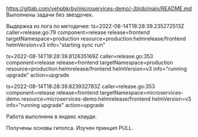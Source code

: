 https://gitlab.com/vehpbkrby/microservices-demo/-/blob/main/README.md
Выполнены задачи без звездочек. 

Выдержка из лога по методичке: 
ts=2022-08-14T18:28:39.235272513Z caller=release.go:79 component=release release=frontend targetNamespace=production resource=production:helmrelease/frontend helmVersion=v3 info="starting sync run"

ts=2022-08-14T18:28:39.812635169Z caller=release.go:353 component=release release=frontend targetNamespace=production resource=production:helmrelease/frontend helmVersion=v3 info="running upgrade" action=upgrade

ts=2022-08-14T18:28:39.823932783Z caller=release.go:353 component=release release=frontend targetNamespace=microservices-demo resource=microservices-demo:helmrelease/frontend helmVersion=v3 info="running upgrade" action=upgrade


Работа выполнена в яндекс клауде. 

Получены основы гитопса. Изучен принцип PULL. 


